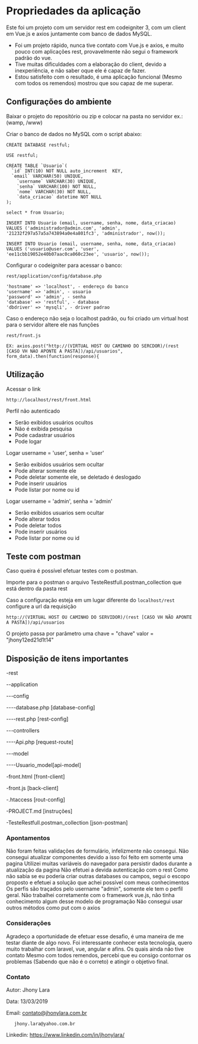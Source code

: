 # Propriedades da aplicação

Este foi um projeto com um servidor rest em codeigniter 3, com um client em Vue.js e axios juntamente com banco de dados MySQL.

- Foi um projeto rápido, nunca tive contato com Vue.js e axios, e muito pouco com aplicações rest, provavelmente não segui o framework padrão do vue.
- Tive muitas dificuldades com a elaboração do client, devido a inexperiência, e não saber oque ele é capaz de fazer.
- Estou satisfeito com o resultado, é uma aplicação funcional (Mesmo com todos os remendos) mostrou que sou capaz de me superar.

## Configurações do ambiente

Baixar o projeto do repositório ou zip e colocar na pasta no servidor ex.: (wamp, /www)

Criar o banco de dados no MySQL com o script abaixo:

    CREATE DATABASE restful;

    USE restful;

    CREATE TABLE `Usuario`(
      `id` INT(10) NOT NULL auto_increment  KEY,
      `email` VARCHAR(50) UNIQUE,
        `username` VARCHAR(30) UNIQUE,
        `senha` VARCHAR(100) NOT NULL,
        `nome` VARCHAR(30) NOT NULL,
        `data_criacao` datetime NOT NULL
    );

    select * from Usuario;

    INSERT INTO Usuario (email, username, senha, nome, data_criacao)
    VALUES ('administrador@admin.com', 'admin', '21232f297a57a5a743894a0e4a801fc3', 'administrador', now());

    INSERT INTO Usuario (email, username, senha, nome, data_criacao)
    VALUES ('usuario@user.com', 'user', 'ee11cbb19052e40b07aac0ca060c23ee', 'usuario', now());

Configurar o codeigniter para acessar o banco:

`
rest/application/config/database.php
`

    'hostname' => 'localhost', - endereço do banco
    'username' => 'admin', - usuario
    'password' => 'admin', - senha
    'database' => 'restful', - database
    'dbdriver' => 'mysqli', - driver padrao


Caso o endereço não seja o localhost padrão, ou foi criado um virtual host para o servidor altere ele nas funções 

`
rest/front.js
`

    EX: axios.post("http://(VIRTUAL HOST OU CAMINHO DO SERCDOR)/(rest [CASO VH NAO APONTE A PASTA])/api/usuarios", form_data).then(function(response){


## Utilização

Acessar o link

`
http://localhost/rest/front.html
`

Perfil não autenticado
  - Serão exibidos usuários ocultos 
  - Não é exibida pesquisa
  - Pode cadastrar usuários
  - Pode logar

Logar username = 'user', senha = 'user'
  - Serão exibidos usuários sem ocultar
  - Pode alterar somente ele
  - Pode deletar somente ele, se deletado é deslogado
  - Pode inserir usuários
  - Pode listar por nome ou id

Logar username = 'admin', senha = 'admin'
  - Serão exibidos usuarios sem ocultar
  - Pode alterar todos
  - Pode deletar todos
  - Pode inserir usuários
  - Pode listar por nome ou id


## Teste com postman

Caso queira é possível efetuar testes com o postman.

Importe para o postman o arquivo TesteRestfull.postman_collection que está dentro da pasta rest

Caso a configuração esteja em um lugar diferente do `localhost/rest` configure a url da requisição

`
http://(VIRTUAL HOST OU CAMINHO DO SERVIDOR)/(rest [CASO VH NÃO APONTE A PASTA])/api/usuarios
`

O projeto passa por parâmetro uma chave = "chave" valor = "jhony12ed21d1t14"



## Disposição de itens importantes

-rest

--application

---config

----database.php [database-config]

----rest.php [rest-config]

---controllers

----Api.php [request-route]

---model

----Usuario_model[api-model]

-front.html [front-client]

-front.js [back-client]

-.htaccess [rout-config]

-PROJECT.md [instruções]

-TesteRestfull.postman_collection [json-postman]


### Apontamentos

Não foram feitas validações de formulário, infelizmente não consegui.
Não consegui atualizar componentes devido a isso foi feito em somente uma pagina
Utilizei muitas variáveis do navegador para persistir dados durante a atualização da pagina
Não efetuei a devida autenticação com o rest 
Como não sabia se eu poderia criar outras databases ou campos, segui o escopo proposto e efetuei a solução que achei possível com meus conhecimentos
Os perfis são traçados pelo username "admin", somente ele tem o perfil geral.
Não trabalhei corretamente com o framework vue.js, não tinha conhecimento algum desse modelo de programação
Não consegui usar outros métodos como put com o axios


### Considerações

Agradeço a oportunidade de efetuar esse desafio, é uma maneira de me testar diante de algo novo.
Foi interessante conhecer esta tecnologia, quero muito trabalhar com laravel, vue, angular e afins. Os quais ainda não tive contato
Mesmo com todos remendos, percebi que eu consigo contornar os problemas (Sabendo que não é o correto) e atingir o objetivo final.

### Contato

Autor: Jhony Lara

Data: 13/03/2019

Email: contato@jhonylara.com.br 

       jhony.lara@yahoo.com.br
       
Linkedin: https://www.linkedin.com/in/jhonylara/

